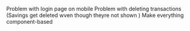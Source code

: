 Problem with login page on mobile
Problem with deleting transactions (Savings get deleted wven though theyre not shown )
Make everything component-based 
